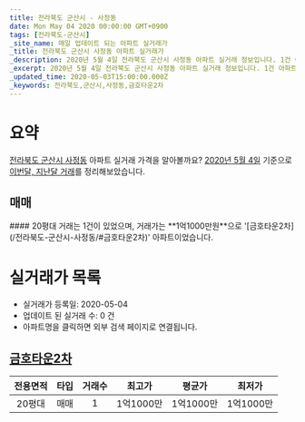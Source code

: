 ```yaml
---
title: 전라북도 군산시 - 사정동
date: Mon May 04 2020 00:00:00 GMT+0900
tags: [전라북도-군산시]
_site_name: 매일 업데이트 되는 아파트 실거래가
_title: 전라북도 군산시 사정동 아파트 실거래가
_description: 2020년 5월 4일 전라북도 군산시 사정동 아파트 실거래 정보입니다. 1건 아파트 정보가 있습니다.
_excerpt: 2020년 5월 4일 전라북도 군산시 사정동 아파트 실거래 정보입니다. 1건 아파트 정보가 있습니다.
_updated_time: 2020-05-03T15:00:00.000Z
_keywords: 전라북도,군산시,사정동,금호타운2차
---
```





# 요약
<ins>전라북도 군산시 사정동</ins> 아파트 실거래 가격을 알아볼까요? <ins>2020년 5월 4일</ins> 기준으로 <ins>이번달, 지난달 거래</ins>를 정리해보았습니다.

## 매매
<div class="container">
<div class="twelve columns" markdown="1">
#### 20평대
거래는 1건이 있었으며, 거래가는 **1억1000만원**으로 '[금호타운2차](/전라북도-군산시-사정동/#금호타운2차)' 아파트이었습니다.
</div>
</div>



# 실거래가 목록
- 실거래가 등록일: 2020-05-04
- 업데이트 된 실거래 수: 0 건
- 아파트명을 클릭하면 외부 검색 페이지로 연결됩니다.

## [금호타운2차](#금호타운2차)

|전용면적|타입|거래수|최고가|평균가|최저가|
|:---:|:---:|:---:|:---:|:---:|:---:|
|20평대|<span class="deal-type-1">매매</span>|1|1억1000만|1억1000만|1억1000만|

<br/>



